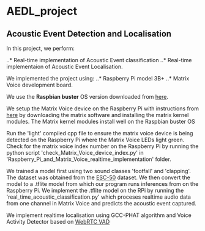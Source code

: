 # AEDL_project
## Acoustic Event Detection and Localisation
In this project, we perform:

..*  Real-time implementation of Acoustic Event classification 
..*  Real-time implementaion of Acoustic Event Localisation.

We implemented the project using:
..*  Raspberry Pi model 3B+
..*  Matrix Voice development board.

We use the **Raspbian buster** OS version downloaded from [here](https://downloads.raspberrypi.org/raspios_oldstable_armhf/images/raspios_oldstable_armhf-2022-09-26/2022-09-22-raspios-buster-armhf.img.xz).

We setup the Matrix Voice device on the Raspberry Pi with instructions from [here](https://www.hackster.io/matrix-labs/direction-of-arrival-for-matrix-voice-creator-using-odas-b7a15b) by downloading the matrix software and installing the matrix kernel modules. The Matrix kernel modules install well on the Raspbian buster OS

Run the 'light' compiled cpp file to ensure the matrix voice device is being detected on the Raspberry Pi where the Matrix Voice LEDs light green.
Check for the matrix voice index number on the Raspberry Pi by running the python script 'check_Matrix_Voice_device_index.py' in 'Raspberry_Pi_and_Matrix_Voice_realtime_implementation' folder.

We trained a model first using two sound classes 'footfall' and 'clapping'. The dataset was obtained from the [ESC-50](https://github.com/karolpiczak/ESC-50) dataset. We then convert the model to a .tflite model from which our program runs inferences from on the Raspberry Pi. We implement the .tflite model on the RPi by running the 'real_time_acoustic_classification.py' which proceses realtime audio data from one channel in Matrix Voice and predicts the acoustic event captured.

We implement realtime localisation using GCC-PHAT algorithm and Voice Activity Detector based on [WebRTC VAD](https://github.com/wiseman/py-webrtcvad)
